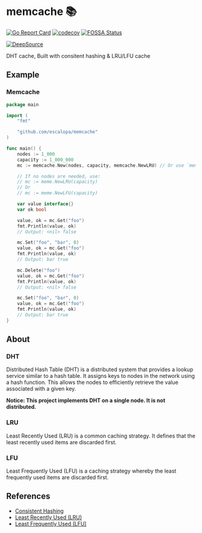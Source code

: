 # memcache 📚

[![Go Report Card](https://goreportcard.com/badge/github.com/escalopa/memcache)](https://goreportcard.com/report/github.com/escalopa/memcache) [![codecov](https://codecov.io/gh/escalopa/memcache/branch/main/graph/badge.svg?token=GYCQFM7WUM)](https://codecov.io/gh/escalopa/memcache) [![FOSSA Status](https://app.fossa.com/api/projects/git%2Bgithub.com%2Fescalopa%2Fmemcache.svg?type=shield)](https://app.fossa.com/projects/git%2Bgithub.com%2Fescalopa%2Fmemcache?ref=badge_shield)

[![DeepSource](https://app.deepsource.com/gh/escalopa/memcache.svg/?label=active+issues&show_trend=true&token=le3CGl9jnv3HKOckiiT5r1pE)](https://app.deepsource.com/gh/escalopa/memcache/?ref=repository-badge)

DHT cache, Built with consitent hashing &amp; LRU/LFU cache

## Example

### Memcache

```go
package main

import (
	"fmt"

	"github.com/escalopa/memcache"
)

func main() {
	nodes := 1_000
	capacity := 1_000_000
	mc := memcache.New(nodes, capacity, memcache.NewLRU) // Or use `memcache.NewLFU`

	// If no nodes are needed, use:
	// mc := meme.NewLRU(capacity)
	// Or
	// mc := meme.NewLFU(capacity)

	var value interface{}
	var ok bool

	value, ok = mc.Get("foo")
	fmt.Println(value, ok)
	// Output: <nil> false

	mc.Set("foo", "bar", 0)
	value, ok = mc.Get("foo")
	fmt.Println(value, ok)
	// Output: bar true

	mc.Delete("foo")
	value, ok = mc.Get("foo")
	fmt.Println(value, ok)
	// Output: <nil> false

	mc.Set("foo", "bar", 0)
	value, ok = mc.Get("foo")
	fmt.Println(value, ok)
	// Output: bar true
}
```

## About 

### DHT

Distributed Hash Table (DHT) is a distributed system that provides a lookup service similar to a hash table. It assigns keys to nodes in the network using a hash function. This allows the nodes to efficiently retrieve the value associated with a given key.

**Notice: This project implements DHT on a single node. It is not distributed.**

### LRU

Least Recently Used (LRU) is a common caching strategy. It defines that the least recently used items are discarded first.

### LFU

Least Frequently Used (LFU) is a caching strategy whereby the least frequently used items are discarded first.

## References

- [Consistent Hashing](https://en.wikipedia.org/wiki/Consistent_hashing)
- [Least Recently Used (LRU)](https://en.wikipedia.org/wiki/Cache_replacement_policies#Least_recently_used_(LRU))
- [Least Frequently Used (LFU)](https://en.wikipedia.org/wiki/Cache_replacement_policies#Least-frequently_used_(LFU))